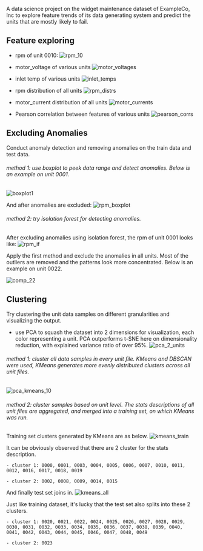 A data science project on the widget maintenance dataset of ExampleCo, Inc to explore feature trends of its data generating system and predict the units that are mostly likely to fail.

## Feature exploring

- rpm of unit 0010:
![rpm_10](https://github.com/telenovelachuan/predictive_widget_maintenance/blob/master/reports/figures/feature_visualization/rpm_10.png)

- motor_voltage of various units
![motor_voltages](https://github.com/telenovelachuan/predictive_widget_maintenance/blob/master/reports/figures/feature_visualization/motor_voltages.png)

- inlet temp of various units
![inlet_temps](https://github.com/telenovelachuan/predictive_widget_maintenance/blob/master/reports/figures/feature_visualization/inlet_temps.png)

- rpm distribution of all units
![rpm_distrs](https://github.com/telenovelachuan/predictive_widget_maintenance/blob/master/reports/figures/feature_visualization/rpm_distrs.png)
 
- motor_current distribution of all units
![motor_currents](https://github.com/telenovelachuan/predictive_widget_maintenance/blob/master/reports/figures/feature_visualization/motor_current_distr.png)
 
-  Pearson correlation between features of various units
![pearson_corrs](https://github.com/telenovelachuan/predictive_widget_maintenance/blob/master/reports/figures/feature_visualization/Pearson_correlations.png)

## Excluding Anomalies

Conduct anomaly detection and removing anomalies on the train data and test data.

###### method 1: use boxplot to peek data range and detect anomalies. Below is an example on unit 0001.

![boxplot1](https://github.com/telenovelachuan/predictive_widget_maintenance/blob/master/reports/figures/anomaly_detection/boxplots_1.png)

And after anomalies are excluded:
![rpm_boxplot](https://github.com/telenovelachuan/predictive_widget_maintenance/blob/master/reports/figures/anomaly_detection/rpm_1_wo_anml.png)
 
###### method 2: try isolation forest for detecting anomalies.

After excluding anomalies using isolation forest, the rpm of unit 0001 looks like:
![rpm_if](https://github.com/telenovelachuan/predictive_widget_maintenance/blob/master/reports/figures/anomaly_detection/rpm_1_wo_anml_IF.png)

Apply the first method and exclude the anomalies in all units. Most of the outliers are removed and the patterns look more concentrated. Below is an example on unit 0022.

![comp_22](https://github.com/telenovelachuan/predictive_widget_maintenance/blob/master/reports/figures/anomaly_detection/comparison_22.png)

## Clustering

Try clustering the unit data samples on different granularities and visualizing the output.

- use PCA to squash the dataset into 2 dimensions for visualization, each color representing a unit. PCA outperforms t-SNE here on dimensionality reduction, with explained variance ratio of over 95%.
![pca_2_units](https://github.com/telenovelachuan/predictive_widget_maintenance/blob/master/reports/figures/clustering/PCA_2_units.png)

###### method 1: cluster all data samples in every unit file. KMeans and DBSCAN were used, KMeans generates more evenly distributed clusters across all unit files.
![pca_kmeans_10](https://github.com/telenovelachuan/predictive_widget_maintenance/blob/master/reports/figures/clustering/PCA_Kmeans_10.png)

###### method 2: cluster samples based on unit level. The stats descriptions of all unit files are aggregated, and merged into a training set, on which KMeans was run.

Training set clusters generated by KMeans are as below.
![kmeans_train](https://github.com/telenovelachuan/predictive_widget_maintenance/blob/master/reports/figures/clustering/kmeans_train.png)

It can be obviously observed that there are 2 cluster for the stats description.

	- cluster 1: 0000, 0001, 0003, 0004, 0005, 0006, 0007, 0010, 0011, 0012, 0016, 0017, 0018, 0019

	- cluster 2: 0002, 0008, 0009, 0014, 0015

And finally test set joins in.
![kmeans_all](https://github.com/telenovelachuan/predictive_widget_maintenance/blob/master/reports/figures/clustering/kmeans_all.png)

Just like training dataset, it's lucky that the test set also splits into these 2 clusters.

	- cluster 1: 0020, 0021, 0022, 0024, 0025, 0026, 0027, 0028, 0029, 0030, 0031, 0032, 0033, 0034, 0035, 0036, 0037, 0038, 0039, 0040, 0041, 0042, 0043, 0044, 0045, 0046, 0047, 0048, 0049

	- cluster 2: 0023
	





